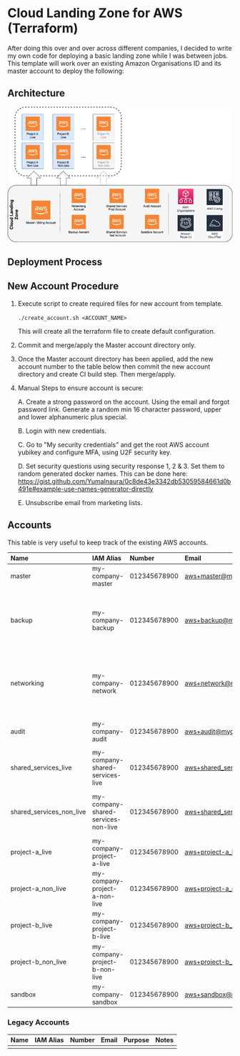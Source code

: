 Cloud Landing Zone for AWS (Terraform)
===================================

After doing this over and over across different companies, I decided to write my own code for deploying a basic landing zone while I was between jobs.
This template will work over an existing Amazon Organisations ID and its master account to deploy the following:






Architecture
------------

![Cloud Landing Zone Structure](images/CLZ.png)

Deployment Process
------------------


New Account Procedure
---------------------

1.	Execute script to create required files for new account from template.

	`./create_account.sh <ACCOUNT_NAME>`

	This will create all the terraform file to create default configuration.

2.	Commit and merge/apply the Master account directory only.

3.	Once the Master account directory has been applied, add the new account number to the table below then commit the new account directory and create CI build step. Then merge/apply.

4.	Manual Steps to ensure account is secure:

	A. Create a strong password on the account. Using the email and forgot password link. Generate a random min 16 character password, upper and lower alphanumeric plus special.

	B. Login with new credentials.

	C. Go to "My security credentials" and get the root AWS account yubikey and configure MFA, using U2F security key.

	D. Set security questions using security response 1, 2 & 3. Set them to random generated docker names. This can be done here: https://gist.github.com/YumaInaura/0c8de43e3342db53059584661d0b491e#example-use-names-generator-directly

	E. Unsubscribe email from marketing lists.

Accounts
--------
This table is very useful to keep track of the existing AWS accounts.

| Name                     | IAM Alias                             | Number       | Email                                 | Purpose                                                                                                  | DNS Prefix       | Notes |
|:-------------------------|:----------------------------------|:-------------|:--------------------------------------|:---------------------------------------------------------------------------------------------------------|:-----------------|:------|
| master                   | my-company-master                   | 012345678900 | aws+master@mycompany.domain                  | Master organisation billing account                                                                      |                  |       |
| backup                   | my-company-backup                   | 012345678900 | aws+backup@mycompany.domain                  | Storage backup account contains all replicated buckets incase of disaster or compromise of main accounts |                  |       |
| networking               | my-company-network                  | 012345678900 | aws+network@mycompany.domain                 | Contains all shared networking components, Transit Gateway, main Route53 domain, etc...                               |                  |       |
| audit                    | my-company-audit                    | 012345678900 | aws+audit@mycompany.domain                   | Centralised Cloudtrail and Cloudwatch logs                                                               |          	    |       |
| shared_services_live     | my-company-shared-services-live     | 012345678900 | aws+shared_services_live@mycompany.domain    | Shared Services Live production account                                                                  | live.services    |       |
| shared_services_non_live | my-company-shared-services-non-live | 012345678900 | aws+shared_services_non_live@mycompany.domain| Shared Services Non-Live development, test, pre-prod account                                             | nonlive.services |       |
| project-a_live            | my-company-project-a-live            | 012345678900 | aws+project-a_live@mycompany.domain           | Project A Live production account                                                                         | live.project-a    |       |
| project-a_non_live        | my-company-project-a-non-live        | 012345678900 | aws+project-a_non_live@mycompany.domain       | Project A Non-Live development, test, pre-prod account                                                    | nonlive.project-a |       |
| project-b_live              | my-company-project-b-live              | 012345678900 | aws+project-b_live@mycompany.domain             | Project-b Live production account                                                                           | live.project-b      |       |
| project-b_non_live          | my-company-project-b-non-live          | 012345678900 | aws+project-b_non_live@mycompany.domain         | Project-b Non-Live development, test, pre-prod account                                                      | nonlive.project-b   |       |
| sandbox      			   | my-company-sandbox        		   | 012345678900 | aws+sandbox@mycompany.domain                 | Sandbox experimentation account                                											 | sandbox  	    |       |

### Legacy Accounts

| Name        | IAM Alias         | Number       | Email                    | Purpose                    | Notes                                  |
|:------------|:--------------|:-------------|:-------------------------|:---------------------------|:---------------------------------------|
|   |  |  |   |   |   |
